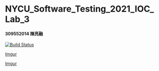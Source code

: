 # NYCU_Software_Testing_2021_IOC_Lab_3
#### 309552014 陳亮融
[![Build Status](https://travis-ci.com/pikachu04230/309552014.svg?branch=main)](https://travis-ci.com/pikachu04230/309552014)

[Imgur](https://i.imgur.com/Q791aTm.png)

[Imgur](https://i.imgur.com/MBTTC6C.png)